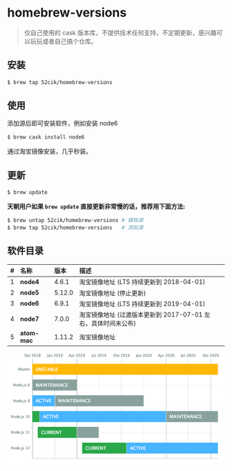 # homebrew-versions

> 仅自己使用的 cask 版本库，不提供技术任何支持，不定期更新，感兴趣可以玩玩或者自己搞个仓库。


## 安装

``` sh
$ brew tap 52cik/homebrew-versions
```


## 使用

添加源后即可安装软件，例如安装 node6

``` sh
$ brew cask install node6
```

通过淘宝镜像安装，几乎秒装。


## 更新

``` sh
$ brew update
```

**天朝用户如果 `brew update` 直接更新非常慢的话，推荐用下面方法:**

``` sh
$ brew untap 52cik/homebrew-versions # 移除源
$ brew tap 52cik/homebrew-versions   # 添加源
```


## 软件目录

\# | 名称 | 版本 | 描述
:-- | :-- | :-- | :--
1 | **node4** | 4.6.1  | 淘宝镜像地址 (LTS 持续更新到 2018-04-01)
2 | **node5** | 5.12.0 | 淘宝镜像地址 (停止更新)
3 | **node6** | 6.9.1  | 淘宝镜像地址 (LTS 持续更新到 2019-04-01)
4 | **node7** | 7.0.0  | 淘宝镜像地址 (过渡版本更新到 2017-07-01 左右，具体时间未公布)
5 | **atom-mac** | 1.11.2  | 淘宝镜像地址



![LTS schedule][LTS]

[LTS]: https://github.com/nodejs/LTS/raw/master/schedule.png
